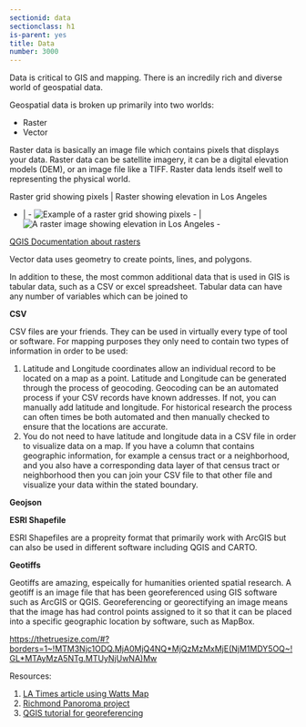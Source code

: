 ```yaml
---
sectionid: data 
sectionclass: h1
is-parent: yes
title: Data
number: 3000
---
```


Data is critical to GIS and mapping. There is an incredily rich and diverse world of geospatial data.

Geospatial data is broken up primarily into two worlds:

- Raster
- Vector

Raster data is basically an image file which contains pixels that displays your data. Raster data can be satellite imagery, it can be a digital elevation models (DEM), or an image file like a TIFF. Raster data lends itself well to representing the physical world.


Raster grid showing pixels | Raster showing elevation in Los Angeles
- | -
![Example of a raster grid showing pixels - ](https://raw.githubusercontent.com/vkcworkshops/introspatialmethods/gh-pages/img/rasterdata.png) | ![A raster image showing elevation in Los Angeles - ](https://raw.githubusercontent.com/vkcworkshops/introspatialmethods/gh-pages/img/rasterla.png)

[QGIS Documentation about rasters](https://docs.qgis.org/2.8/en/docs/gentle_gis_introduction/raster_data.html)



Vector data uses geometry to create points, lines, and polygons. 

In addition to these, the most common additional data that is used in GIS is tabular data, such as a CSV or excel spreadsheet. Tabular data can have any number of variables which can be joined to 




**CSV**

CSV files are your friends. They can be used in virtually every type of tool or software. For mapping purposes they only need to contain two types of information in order to be used: 
1. Latitude and Longitude coordinates allow an individual record to be located on a map as a point. Latitude and Longitude can be generated through the process of geocoding. Geocoding can be an automated process if your CSV records have known addresses. If not, you can manually add latitude and longitude. For historical research the process can often times be both automated and then manually checked to ensure that the locations are accurate. 
2. You do not need to have latitude and longitude data in a CSV file in order to visualize data on a map. If you have a column that contains geographic information, for example a census tract or a neighborhood, and you also have a corresponding data layer of that census tract or neighborhood then you can join your CSV file to that other file and visualize your data within the stated boundary.  


**Geojson**

**ESRI Shapefile**

ESRI Shapefiles are a propreity format that primarily work with ArcGIS but can also be used in different software including QGIS and CARTO. 

**Geotiffs**

Geotiffs are amazing, espeically for humanities oriented spatial research. A geotiff is an image file that has been georeferenced using GIS software such as ArcGIS or QGIS. Georeferencing or georectifying an image means that the image has had control points assigned to it so that it can be placed into a specific geographic location by software, such as MapBox. 



https://thetruesize.com/#?borders=1~!MTM3Njc1ODQ.MjA0MjQ4NQ*MjQzMzMxMjE(NjM1MDY5OQ~!GL*MTAyMzA5NTg.MTUyNjUwNA)Mw

Resources:
1. [LA Times article using Watts Map](http://graphics.latimes.com/watts-riots-1965-map/)
2. [Richmond Panoroma project](https://dsl.richmond.edu/panorama/redlining/#loc=9/34.0050/-118.1565&opacity=0.8&city=los-angeles-ca)
3. [QGIS tutorial for georeferencing](https://docs.qgis.org/2.18/en/docs/training_manual/forestry/map_georeferencing.html)

